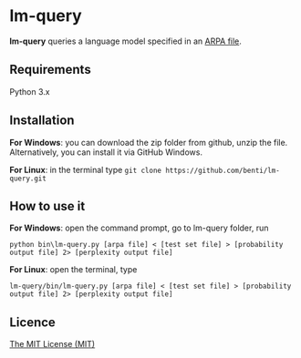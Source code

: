 lm-query
========

**lm-query** queries a language model specified in an [ARPA file](http://www.speech.sri.com/projects/srilm/manpages/ngram-format.5.html). 

Requirements
------------
Python 3.x

Installation
-------------
**For Windows**: you can download the zip folder from github, unzip the file.
Alternatively, you can install it via GitHub Windows.

**For Linux**: in the terminal type `git clone https://github.com/benti/lm-query.git`

How to use it
-------------
**For Windows**: open the command prompt, go to lm-query folder, 
run 

`python bin\lm-query.py [arpa file] < [test set file] > [probability output file] 2> [perplexity output file]`


**For Linux**: open the terminal, type 

`lm-query/bin/lm-query.py [arpa file] < [test set file] > [probability output file] 2> [perplexity output file]`


Licence
-------
[The MIT License (MIT)](https://github.com/benti/lm-query/blob/master/LICENSE)

